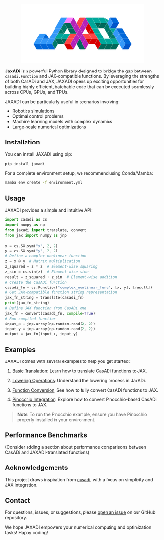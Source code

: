 <!-- # JaxADi -->
<!-- TODO: ADD PATCHES -->

<p align="center">
  <!-- Placeholder for a cool logo -->
  <img src="_assets/_logo.png" alt="JAXADI Logo" width="400"/>
</p>

**JaxADi** is a powerful Python library designed to bridge the gap between `casadi.Function` and JAX-compatible functions. By leveraging the strengths of both CasADi and JAX, JAXADI opens up exciting opportunities for building highly efficient, batchable code that can be executed seamlessly across CPUs, GPUs, and TPUs.

JAXADI can be particularly useful in scenarios involving:

- Robotics simulations
- Optimal control problems
- Machine learning models with complex dynamics
- Large-scale numerical optimizations


## Installation

You can install JAXADI using pip:
<!-- Change once it will be realeased -->

```bash
pip install jaxadi
```

For a complete environment setup, we recommend using Conda/Mamba:

```bash
mamba env create -f environment.yml
```

## Usage

JAXADI provides a simple and intuitive API:

```python
import casadi as cs
import numpy as np
from jaxadi import translate, convert
from jax import numpy as jnp

x = cs.SX.sym("x", 2, 2)
y = cs.SX.sym("y", 2, 2)
# Define a complex nonlinear function
z = x @ y  # Matrix multiplication
z_squared = z * z  # Element-wise squaring
z_sin = cs.sin(z)  # Element-wise sine
result = z_squared + z_sin  # Element-wise addition
# Create the CasADi function
casadi_fn = cs.Function("complex_nonlinear_func", [x, y], [result])
# Get JAX-compatible function string representation
jax_fn_string = translate(casadi_fn)
print(jax_fn_string)
# Define JAX function from CasADi one
jax_fn = convert(casadi_fn, compile=True)
# Run compiled function
input_x = jnp.array(np.random.rand(2, 2))
input_y = jnp.array(np.random.rand(2, 2))
output = jax_fn(input_x, input_y)

```

## Examples

JAXADI comes with several examples to help you get started:

1. [Basic Translation](examples/00_translate.py): Learn how to translate CasADi functions to JAX. 

2. [Lowering Operations](examples/01_lower.py): Understand the lowering process in JaxADi. 

3. [Function Conversion](examples/02_convert.py): See how to fully convert CasADi functions to JAX. 

4. [Pinocchio Integration](examples/03_pinocchio.py): Explore how to convert Pinocchio-based CasADi functions to JAX. 


> **Note**: To run the Pinocchio example, ensure you have Pinocchio properly installed in your environment.


## Performance Benchmarks

(Consider adding a section about performance comparisons between CasADi and JAXADI-translated functions)

<!-- ## Contributing

We welcome contributions! Please see our [Contributing Guide](CONTRIBUTING.md) for more details. -->

## Acknowledgements

This project draws inspiration from [cusadi](https://github.com/se-hwan/cusadi), with a focus on simplicity and JAX integration.

## Contact

For questions, issues, or suggestions, please [open an issue](https://github.com/based-robotics/jaxadi/issues) on our GitHub repository.


We hope JAXADI empowers your numerical computing and optimization tasks! Happy coding!
